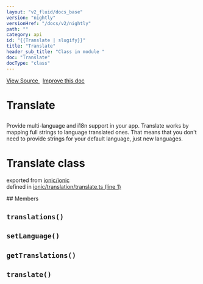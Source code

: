 ```yaml
---
layout: "v2_fluid/docs_base"
version: "nightly"
versionHref: "/docs/v2/nightly"
path: ""
category: api
id: "{{Translate | slugify}}"
title: "Translate"
header_sub_title: "Class in module "
doc: "Translate"
docType: "class"
---
```



<div class="improve-docs">
  <a href='http://github.com/driftyco/ionic2/tree/master/ionic/translation/translate.ts#L0'>
    View Source
  </a>
  &nbsp;
  <a href='http://github.com/driftyco/ionic2/edit/master/ionic/translation/translate.ts#L0'>
    Improve this doc
  </a>
</div>




<h1 class="api-title">

  Translate



</h1>





<p>Provide multi-language and i18n support in your app. Translate works by
mapping full strings to language translated ones. That means that you don&#39;t need
to provide strings for your default language, just new languages.</p>


<h1 class="class export">Translate <span class="type">class</span></h1>
<p class="module">exported from <a href='undefined'>ionic/ionic</a><br/>
defined in <a href="https://github.com/driftyco/ionic2/tree/master/ionic/translation/translate.ts#L1-L65">ionic/translation/translate.ts (line 1)</a>
</p>
## Members

<div id="translations"></div>
<h2>
  <code>translations()</code>

</h2>












<div id="setLanguage"></div>
<h2>
  <code>setLanguage()</code>

</h2>












<div id="getTranslations"></div>
<h2>
  <code>getTranslations()</code>

</h2>












<div id="translate"></div>
<h2>
  <code>translate()</code>

</h2>












